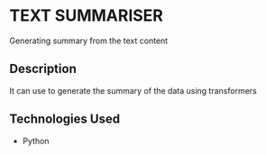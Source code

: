 # TEXT SUMMARISER

Generating summary from the text content

## Description
It can use to generate the summary of the data using transformers


## Technologies Used
- Python
